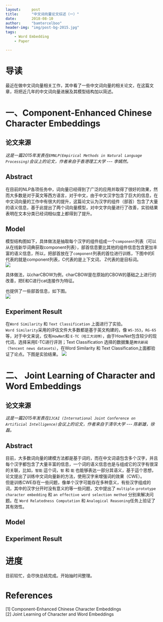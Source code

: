 ```yaml
---
layout:     post
title:      "中文词向量论文综述（一）"
date:       2018-08-10
author:     "bamtercelboo"
header-img: "img/post-bg-2015.jpg"
tags:
    - Word Embedding
    - Paper

---
```



#  导读  #
最近在做中文词向量相关工作，其中看了一些中文词向量的相关论文，在这篇文章，将把近几年的中文词向量进展及其模型结构加以简述。


# 一、Component-Enhanced Chinese Character Embeddings #

## 论文来源 ##
*这是一篇2015年发表在`EMNLP(Empirical Methods in Natural Language Processing)`会议上的论文，作者来自于香港理工大学 --- 李嫣然。*

## Abstract ##
在目前的NLP各项任务中，词向量已经得到了广泛的应用并取得了很好的效果，然而大多数是对于英文等西方语言，对于中文，由于中文汉字包含了巨大的信息，在中文词向量的工作中有很大的提升，这篇论文认为汉字的组件（部首）包含了大量的语义信息，基于此提出了两个词向量模型，对中文字向量进行了改善，实验结果表明在文本分类已经词相似度上都得到了提升。

## Model ##
模型结构图如下，具体做法是抽取每个汉字的组件组成一个`component`列表（可以从在线新华词典获取component列表），部首信息要比其他的组件信息包含更加丰富的语义信息，所以，把部首放在了`component`列表的首位进行训练，下图中的E代表的就是component列表，C代表的是上下文词， Z代表的是目标词。    
![](https://i.imgur.com/PighS1W.jpg)

具体做法，以charCBOW为例，charCBOW是在原始的CBOW的基础之上进行的改善，把E和C进行cat连接作为特征。    

也提供了一些部首信息，如下图。  
![](https://i.imgur.com/KmB32WF.jpg)

## Experiment Result ##
在`Word Similarity` 和 `Text Classification` 上面进行了实验。  
`Word Similarity`采用的评估文件大多数都是基于英文构建的，像 `WS-353`，`RG-65`等，对于中文来说，仅有`HowNet`和 `E-TC（哈工大词林）`，由于HowNet包含较少的现代词，选择采用E-TC进行评测；Text Classification 选择的数据集是`腾讯新闻（Tencent news datasets）`，在Word Similarity 和 Text Classification上面都验证了论点。下图是实验结果。
![](https://i.imgur.com/99pznZG.jpg)



# 二、 Joint Learning of Character and Word Embeddings #

## 论文来源 ##
*这是一篇2015年发表在`IJCAI (International Joint Conference on Artificial Intelligence)`会议上的论文，作者来自于清华大学 --- 陈新雄，徐磊。*

## Abstract ##
目前，大多数词向量的建模方法都是基于词的，而在中文词语包含多个汉字，并且每个汉字都包含了大量丰富的信息，一个词的语义信息也是与组成它的汉字有很深的关联，比如，`智能` 這个词，`智` 和 `能` 也能够表达一部分其语义，基于這个思想，论文提出了训练中文词向量新的方法，使用汉字来增强词的效果（CWE）。  
但是训练CWE存在一些问题，像单个汉字可能存在多种意义，有些汉字组成的词，其中的汉字分开时没有意义的等一些问题，文中提出了 `multiple-prototype character embedding` 和 `an effective word selection method` 分别来解决问题。在 `Word Relatedness Computation` 和 `Analogical Reasoning`任务上验证了其有效性。 

## Model ##




## Experiment Result ##




#  进度  #
目前较忙，会尽快总结完成。开始抽时间整理。


# References  #
[1] Component-Enhanced Chinese Character Embeddings  
[2] Joint Learning of Character and Word Embeddings
 








